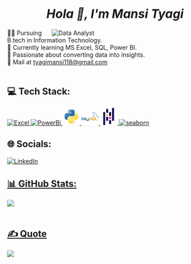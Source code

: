 <h1 align="center"><i>Hola 👋, I'm Mansi Tyagi</i></h1>
<img align="right" alt="Data Analyst" width="400" src="https://github.com/Anmol-Baranwal/Cool-GIFs-For-GitHub/assets/74038190/0b335028-1d3d-4ee5-b5b3-a373d499be7e">


👩‍💻 Pursuing B.tech in Information Technology. <br>
🌱 Currently learning MS Excel, SQL, Power BI. <br>
🎯 Passionate about converting data into insights. <br>
📩 Mail at tyagimansi118@gmail.com <br>  <br>


## 💻 Tech Stack:
<p align="left"> <a href="https://www.microsoft.com/en-in/microsoft-365/excel" target="_blank" rel="noreferrer"> <img src="https://cdn1.iconfinder.com/data/icons/famous-brand-apps/100/_-04-512.png" alt="Excel" width="40" height="40"/> </a>
<a href="https://powerbi.microsoft.com/en-au/" target="_blank" rel="noreferrer"> <img src="https://logos-world.net/wp-content/uploads/2022/02/Microsoft-Power-BI-Symbol.png" alt="PowerBi" width="40" height="40"/</a> 
<a href="https://www.python.org" target="_blank" rel="noreferrer"> <img src="https://raw.githubusercontent.com/devicons/devicon/master/icons/python/python-original.svg" alt="python" width="40" height="40"/> </a>
<a href="https://www.mysql.com/" target="_blank" rel="noreferrer"> <img src="https://raw.githubusercontent.com/devicons/devicon/master/icons/mysql/mysql-original-wordmark.svg" alt="mysql" width="40" height="40"/> </a> <a href="https://pandas.pydata.org/" target="_blank" rel="noreferrer"> <img src="https://raw.githubusercontent.com/devicons/devicon/2ae2a900d2f041da66e950e4d48052658d850630/icons/pandas/pandas-original.svg" alt="pandas" width="40" height="40"/> </a> 
<a href="https://seaborn.pydata.org/" target="_blank" rel="noreferrer"> <img src="https://seaborn.pydata.org/_images/logo-mark-lightbg.svg" alt="seaborn" width="40" height="40"/> </a> <br>


## 🌐 Socials:     
<a href="https://www.linkedin.com/in/tyagimansi/" target="blank">
<img align="center" src="https://img.icons8.com/color/48/000000/linkedin.png" alt="LinkedIn" width="40" height="40" />
   


## 📊 GitHub Stats:
![](https://github-readme-streak-stats.herokuapp.com/?user=tyagi-mansi11&theme=synthwave&hide_border=false)<br/>  <br>



## ✍️ Quote
![](https://quotes-github-readme.vercel.app/api?type=vetical&theme=radical)   <br>




